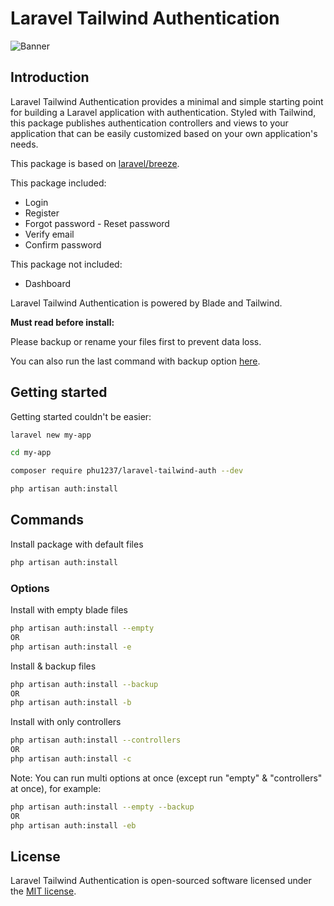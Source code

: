 # Laravel Tailwind Authentication

![Banner](https://banners.beyondco.de/Laravel%20Tailwind%20Authentication.png?theme=light&packageManager=composer+require&packageName=phu1237%2Flaravel-tailwind-auth+--dev&pattern=circuitBoard&style=style_1&description=Simple+Laravel+Authentication+using+Tailwindcss+and+Blade&md=1&showWatermark=0&fontSize=100px&images=https%3A%2F%2Flaravel.com%2Fimg%2Flogomark.min.svg)

## Introduction

Laravel Tailwind Authentication provides a minimal and simple starting point for building a Laravel application with authentication. Styled with Tailwind, this package publishes authentication controllers and views to your application that can be easily customized based on your own application's needs.

This package is based on [laravel/breeze](https://github.com/laravel/breeze).

This package included:

- Login
- Register
- Forgot password - Reset password
- Verify email
- Confirm password

This package not included:

- Dashboard

Laravel Tailwind Authentication is powered by Blade and Tailwind.

**Must read before install:**

Please backup or rename your files first to prevent data loss.

You can also run the last command with backup option [here](#options).

## Getting started

Getting started couldn't be easier:

```bash
laravel new my-app

cd my-app

composer require phu1237/laravel-tailwind-auth --dev

php artisan auth:install
```

## Commands

Install package with default files

```bash
php artisan auth:install
```

### Options

Install with empty blade files

```bash
php artisan auth:install --empty
OR
php artisan auth:install -e
```

Install & backup files

```bash
php artisan auth:install --backup
OR
php artisan auth:install -b
```

Install with only controllers

```bash
php artisan auth:install --controllers
OR
php artisan auth:install -c
```

Note: You can run multi options at once (except run "empty" & "controllers" at once), for example:

```bash
php artisan auth:install --empty --backup
OR
php artisan auth:install -eb
```

## License

Laravel Tailwind Authentication is open-sourced software licensed under the [MIT license](LICENSE.md).
